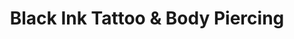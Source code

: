 ---
title: "Black Ink Tattoo & Body Piercing"
url: /lake-in-the-hills/black-ink-tattoo-und-body-piercing/
shop: Tattoo
---